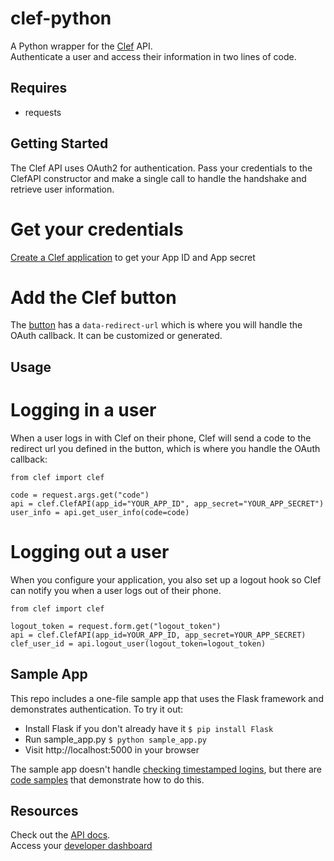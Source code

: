 clef-python
=================================
A Python wrapper for the [Clef](https://getclef.com/) API.      
Authenticate a user and access their information in two lines of code. 


Requires
--------
* requests

Getting Started
-----------
The Clef API uses OAuth2 for authentication. Pass your credentials to the ClefAPI constructor and make
a single call to handle the handshake and retrieve user information.

# Get your credentials
[Create a Clef application](http://docs.getclef.com/v1.0/docs/creating-a-clef-application) to get your App ID and App secret

# Add the Clef button
The [button](http://docs.getclef.com/v1.0/docs/adding-the-clef-button) has a `data-redirect-url` which is where you will handle the OAuth callback. It can be customized or generated.

Usage
-----

# Logging in a user
When a user logs in with Clef on their phone, Clef will send a code to the redirect url you defined in the button, which is where you handle the OAuth callback:
``` 
from clef import clef

code = request.args.get("code")
api = clef.ClefAPI(app_id="YOUR_APP_ID", app_secret="YOUR_APP_SECRET")
user_info = api.get_user_info(code=code)
```
# Logging out a user
When you configure your application, you also set up a logout hook so Clef can notify you when a user logs out of their phone.
```
from clef import clef

logout_token = request.form.get("logout_token")
api = clef.ClefAPI(app_id=YOUR_APP_ID, app_secret=YOUR_APP_SECRET)
clef_user_id = api.logout_user(logout_token=logout_token)
```

Sample App
----------
This repo includes a one-file sample app that uses the Flask framework and demonstrates authentication. To try it out:
* Install Flask if you don't already have it `$ pip install Flask`
* Run sample_app.py `$ python sample_app.py`
* Visit http://localhost:5000 in your browser

The sample app doesn't handle [checking timestamped logins](http://docs.getclef.com/v1.0/docs/checking-timestamped-logins), but there are [code samples](http://docs.getclef.com/v1.0/docs/overview-1) that demonstrate how to do this.

 
Resources
--------
Check out the [API docs](http://docs.getclef.com/v1.0/docs/).   
Access your [developer dashboard](https://getclef.com/user/login)